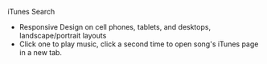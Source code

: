 iTunes Search

- Responsive Design on cell phones, tablets, and desktops, landscape/portrait layouts
- Click one to play music, click a second time to open song's iTunes page in a new tab.
